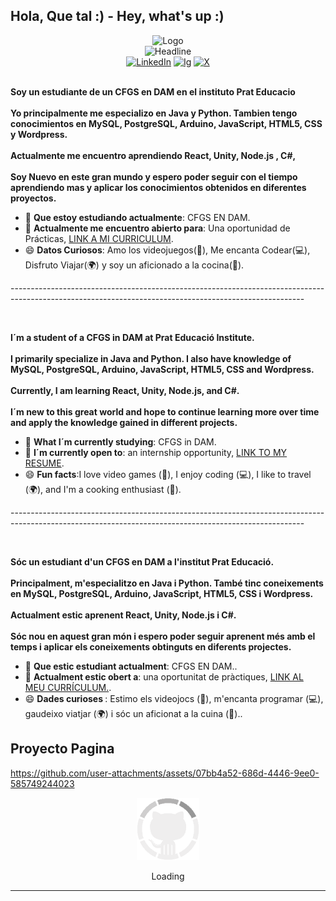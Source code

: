 
## **Hola, Que tal :) - Hey, what's up :)**

<div align=center>
        <img src="https://github.com/ElSenpaiSAMA/recursos/blob/main/ElSenpaiSAMA%20(1).png"alt="Logo" height="200">
    </div>
    <div align=center>
        <img src="https://github.com/ElSenpaiSAMA/recursos/blob/main/ElSenpaiSAMA%20(5)%20(1).gif" alt="Headline" />
    </div>
    <div align=center>
        <a href="https://www.linkedin.com/in/matías-speroni/"><img src="https://img.shields.io/badge/LinkedIn-0077B5?style=for-the-badge&logo=linkedin&logoColor=white" alt="LinkedIn" /></a>
        <a href="https://www.instagram.com/mati.sp03/"><img src="https://img.shields.io/badge/Instagram-E4405F?style=for-the-badge&logo=instagram&logoColor=white" alt="Ig" /></a>
        <a href="https://x.com/ElsenpaiSAMA"><img src="https://img.shields.io/badge/Twitter-1DA1F2?style=for-the-badge&logo=twitter&logoColor=white" alt="X" /></a>
    </div>
    <div align=left>
        <br>
        <p>
            <strong>
                Soy un estudiante de un CFGS en DAM en el instituto Prat Educacio <br><br>
                Yo principalmente me especializo en Java y Python. Tambien tengo conocimientos en MySQL, PostgreSQL,  Arduino, JavaScript, HTML5, CSS y Wordpress.<br><br>
                Actualmente me encuentro aprendiendo  React, Unity, Node.js , C#,<br><br>
                Soy Nuevo en este gran mundo y espero poder seguir con el tiempo aprendiendo mas y aplicar los conocimientos obtenidos en diferentes proyectos.
            </strong>
        </p>
        <ul>
            <li>🌱 <b>Que estoy estudiando actualmente</b>: CFGS EN DAM.</li>
            <li>🤔 <b>Actualmente me encuentro abierto para</b>: Una oportunidad de Prácticas, <a href="https://flowcv.com/resume/lskn9bsstl">LINK A MI CURRICULUM</a>.</li>
            <li>😄 <b>Datos Curiosos</b>: Amo los videojuegos(👾), Me encanta Codear(💻), Disfruto Viajar(🌍) y soy un aficionado a la cocina(🍴).</li>
        </ul>    
        <p>-------------------------------------------------------------------------------------------------------------------------------------------------------
        </p> 
        <br>
        <p>
            <strong>
               I´m a student of a CFGS in DAM at Prat Educació Institute.<br><br> 
               I primarily specialize in Java and Python. I also have knowledge of MySQL, PostgreSQL, Arduino, JavaScript, HTML5, CSS and Wordpress.<br><br> 
               Currently, I am learning React, Unity, Node.js, and C#.<br><br> 
               I´m new to this great world and hope to continue learning more over time and apply the knowledge gained in different projects.
            </strong>
        </p>
        <ul>
            <li>🌱 <b>What I´m currently studying</b>: CFGS in DAM.</li>
            <li>🤔 <b>I´m currently open to</b>: an internship opportunity, <a href="https://flowcv.com/resume/lskn9bsstl">LINK TO MY RESUME</a>.</li>
            <li>😄 <b>Fun facts</b>:I love video games (👾), I enjoy coding (💻), I like to travel (🌍), and I'm a cooking enthusiast (🍴).</li>
        </ul>    
        <p>-------------------------------------------------------------------------------------------------------------------------------------------------------
        </p> 
        <br>     
        <p>    
            <strong>    
                Sóc un estudiant d'un CFGS en DAM a l'institut Prat Educació.<br><br> 
                Principalment, m'especialitzo en Java i Python. També tinc coneixements en MySQL, PostgreSQL, Arduino, JavaScript, HTML5, CSS i Wordpress. <br><br>
                Actualment estic aprenent React, Unity, Node.js i C#.<br><br> 
                Sóc nou en aquest gran món i espero poder seguir aprenent més amb el temps i aplicar els coneixements obtinguts en diferents projectes.
            </strong>
        </p>
        <ul>
            <li>🌱 <b>Que estic estudiant actualment</b>: CFGS EN DAM..</li>
            <li>🤔 <b>Actualment estic obert a</b>: una oportunitat de pràctiques, <a href="https://flowcv.com/resume/lskn9bsstl"> LINK AL MEU CURRÍCULUM.</a>.</li>
            <li>😄 <b>Dades curioses </b>: Estimo els videojocs (👾), m'encanta programar (💻), gaudeixo viatjar (🌍) i sóc un aficionat a la cuina (🍴)..</li>
        </ul>
    </div>
    
## **Proyecto Pagina** 

https://github.com/user-attachments/assets/07bb4a52-686d-4446-9ee0-585749244023
   
    
<div align=center>
        <img src="https://raw.githubusercontent.com/AhmedFathyDev/AhmedFathyDev/main/GitHub.gif" alt="GitHub Octocat Logo" height="100">
        <p>Loading</p>
</div>
</div>

------
